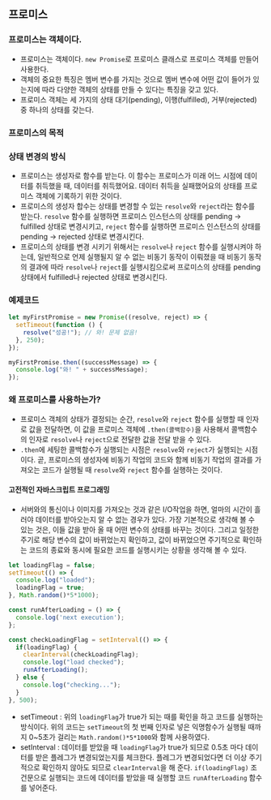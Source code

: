 ## 프로미스

### 프로미스는 객체이다.
- 프로미스는 객체이다. `new Promise`로 프로미스 클래스로 프로미스 객체를 만들어 사용한다.
- 객체의 중요한 특징은 멤버 변수를 가지는 것으로 멤버 변수에 어떤 값이 들어가 있는지에 따라 다양한 객체의 상태를 만들 수 있다는 특징을 갖고 있다.
- 프로미스 객체는 세 가지의 상태 대기(pending), 이행(fulfilled), 거부(rejected) 중 하나의 상태를 갖는다.

### 프로미스의 목적

### 상태 변경의 방식
- 프로미스는 생성자로 함수를 받는다. 이 함수는 프로미스가 미래 어느 시점에 데이터를 취득했을 때, 데이터를 취득했어요. 데이터 취득을 실패했어요의 상태를 프로미스 객체에 기록하기 위한 것이다.
- 프로미스의 생성자 합수는 상태를 변경할 수 있는 `resolve`와 `reject`라는 함수를 받는다. `resolve` 함수를 실행하면 프로미스 인스턴스의 상태를 pending -> fulfilled 상태로 변경시키고, `reject` 함수를 실행하면 프로미스 인스턴스의 상태를 pending -> rejected 상태로 변경시킨다.
- 프로미스의 상태를 변경 시키기 위해서는 `resolve`나 `reject` 함수를 실행시켜야 하는데, 일반적으로 언제 실행될지 알 수 없는 비동기 동작이 이뤄졌을 때 비동기 동작의 결과에 따라 `resolve`나 `reject`를 실행시킴으로써 프로미스의 상태를 pending 상태에서 fulfilled나 rejected 상태로 변경시킨다.

### 예제코드
```js
let myFirstPromise = new Promise((resolve, reject) => {
  setTimeout(function () {
    resolve("성공!"); // 와! 문제 없음!
  }, 250);
});

myFirstPromise.then((successMessage) => {
  console.log("와! " + successMessage);
});
```

### 왜 프로미스를 사용하는가?
- 프로미스 객체의 상태가 결정되는 순간, `resolve`와 `reject` 함수를 실행할 때 인자로 값을 전달하면, 이 값을 프로미스 객체에 `.then(콜백함수)`을 사용해서 콜백함수의 인자로 `resolve`나 `reject`으로 전달한 값을 전달 받을 수 있다.
- `.then`에 세팅한 콜백함수가 실행되는 시점은 `resolve`와 `reject`가 실행되는 시점이다. 곧, 프로미스의 생성자에 비동기 작업의 코드와 함께 비동기 작업의 결과를 가져오는 코드가 실행될 때 `resolve`와 `reject` 함수를 실행하는 것이다.

#### 고전적인 자바스크립트 프로그래밍
- 서버와의 통신이나 이미지를 가져오는 것과 같은 I/O작업을 하면, 얼마의 시간이 흘러야 데이터를 받아오는지 알 수 없는 경우가 있다. 가장 기본적으로 생각해 볼 수 있는 것은, 이들 값을 받아 올 때 어떤 변수의 상태를 바꾸는 것이다. 그리고 일정한 주기로 해당 변수의 값이 바뀌었는지 확인하고, 값이 바뀌었으면 주기적으로 확인하는 코드의 종료와 동시에 필요한 코드를 실행시키는 상황을 생각해 볼 수 있다.
```js
let loadingFlag = false;
setTimeout(() => { 
  console.log("loaded");
  loadingFlag = true;
}, Math.random()*5*1000);

const runAfterLoading = () => {
  console.log('next execution');
};

const checkLoadingFlag = setInterval(() => {
  if(loadingFlag) {
    clearInterval(checkLoadingFlag);
    console.log("load checked");
    runAfterLoading();
  } else {
    console.log("checking...");
  }
}, 500);

```

- setTimeout : 위의 `loadingFlag`가 true가 되는 때를 확인을 하고 코드를 실행하는 방식이다. 위의 코드는 `setTimeout`의 첫 번째 인자로 넣은 익명함수가 실행될 때까지 0~5초가 걸리는 `Math.random()*5*1000`와 함께 사용하였다.
- setInterval : 데이터를 받았을 때 `loadingFlag`가 true가 되므로 0.5초 마다 데이터를 받은 플레그가 변경되었는지를 체크한다. 플레그가 변경되었다면 더 이상 주기적으로 확인하지 않아도 되므로 `clearInterval`을 해 준다. `if(loadingFlag)` 조건문으로 실행되는 코드에 데이터를 받았을 때 실행할 코드 `runAfterLoading` 함수를 넣어준다.
